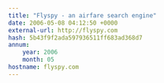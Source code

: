 ```yaml
---
title: "Flyspy - an airfare search engine"
date: 2006-05-08 04:12:50 +0000
external-url: http://flyspy.com
hash: 5b43f9f2ada597936511ff683ad368d7
annum:
    year: 2006
    month: 05
hostname: flyspy.com
---
```



